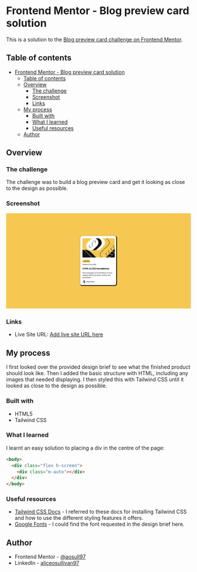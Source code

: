 # Frontend Mentor - Blog preview card solution

This is a solution to the [Blog preview card challenge on Frontend Mentor](https://www.frontendmentor.io/challenges/blog-preview-card-ckPaj01IcS).

## Table of contents

- [Frontend Mentor - Blog preview card solution](#frontend-mentor---blog-preview-card-solution)
  - [Table of contents](#table-of-contents)
  - [Overview](#overview)
    - [The challenge](#the-challenge)
    - [Screenshot](#screenshot)
    - [Links](#links)
  - [My process](#my-process)
    - [Built with](#built-with)
    - [What I learned](#what-i-learned)
    - [Useful resources](#useful-resources)
  - [Author](#author)

## Overview

### The challenge
The challenge was to build a blog preview card and get it looking as close to the design as possible. 

### Screenshot

![](/assets/images/blog-preview-card-screenshot.png)

### Links

- Live Site URL: [Add live site URL here](https://aosull97.github.io/blog-preview-card/)

## My process
I first looked over the provided design brief to see what the finished product should look like. Then I added the basic structure with HTML, including any images that needed displaying. I then styled this with Tailwind CSS until it looked as close to the design as possible.

### Built with

- HTML5
- Tailwind CSS

### What I learned

I learnt an easy solution to placing a div in the centre of the page:

```html
<body>
  <div class="flex h-screen">
    <div class="m-auto"></div>
  </div>
</body>
```

### Useful resources

- [Tailwind CSS Docs](https://tailwindcss.com/docs/installation) - I referred to these docs for installing Tailwind CSS and how to use the different styling features it offers.
- [Google Fonts](https://fonts.google.com/) - I could find the font requested in the design brief here.

## Author

- Frontend Mentor - [@aosull97](https://www.frontendmentor.io/profile/aosull97)
- LinkedIn - [aliceosullivan97](www.linkedin.com/in/aliceosullivan97)

